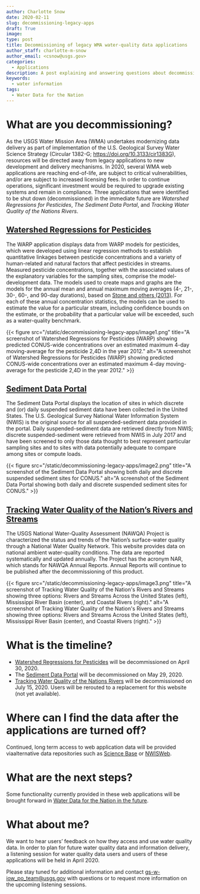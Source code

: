 ```yaml
---
author: Charlotte Snow
date: 2020-02-11
slug: decommissioning-legacy-apps
draft: True
image: 
type: post
title: Decommissioning of legacy WMA water-quality data applications
author_staff: charlotte-m-snow
author_email: <csnow@usgs.gov>
categories:
  - Applications
description: A post explaining and answering questions about decommissioning a few legacy water applications
keywords:
  - water information
tags:
  - Water Data for the Nation
---
```


# What are you decommissioning? 

As the USGS Water Mission Area (WMA) undertakes modernizing data delivery as part of implementation of the U.S. Geological Survey Water Science Strategy (Circular 1382-G; <https://doi.org/10.3133/cir1383G>), resources will be directed away from legacy applications to new development and delivery mechanisms. In 2020, several WMA web applications are reaching end-of-life, are subject to critical vulnerabilities, and/or are subject to increased licensing fees. In order to continue operations, significant investment would be required to upgrade existing systems and remain in compliance. Three applications that were identified to be shut down (decommissioned) in the immediate future are *Watershed Regressions for Pesticides*, *The Sediment Data Portal*, and *Tracking Water Quality of the Nations Rivers*.

## [Watershed Regressions for Pesticides](https://cida.usgs.gov/warp/)
The WARP application displays data from  WARP models for pesticides, which were developed using linear regression methods to establish quantitative linkages between pesticide concentrations and a variety of human-related and natural factors that affect pesticides in streams. Measured pesticide concentrations, together with the associated values of the explanatory variables for the sampling sites, comprise the model-development data. The models used to create maps and graphs are the models for the annual mean and annual maximum moving averages (4-, 21-, 30-, 60-, and 90-day durations), based on [Stone and others (2013)](https://pubs.er.usgs.gov/publication/70055879). For each of these annual concentration statistics, the models can be used to estimate the value for a particular stream, including confidence bounds on the estimate, or the probability that a particular value will be exceeded, such as a water-quality benchmark. 

<div class="grid-row">
    <div class="grid-col-8 grid-offset-2">
    {{< figure src="/static/decommissioning-legacy-apps/image1.png" title="A screenshot of Watershed Regressions for Pesticides (WARP) showing predicted CONUS-wide concentrations over an estimated maximum 4-day moving-average for the pesticide 2,4D in the year 2012." alt="A screenshot of Watershed Regressions for Pesticides (WARP) showing predicted CONUS-wide concentrations over an estimated maximum 4-day moving-average for the pesticide 2,4D in the year 2012." >}}
    </div>
</div>

## [Sediment Data Portal](https://cida.usgs.gov/sediment/) 
The Sediment Data Portal displays the location of sites in which discrete and (or) daily suspended sediment data have been collected in the United States. The U.S. Geological Survey National Water Information System (NWIS) is the original source for all suspended-sediment data provided in the portal. Daily suspended-sediment data are retrieved directly from NWIS; discrete suspended-sediment were retrieved from NWIS in July 2017 and have been screened to only those data thought to best represent particular sampling sites and to sites with data potentially adequate to compare among sites or compute loads.

<div class="grid-row">
    <div class="grid-col-8 grid-offset-2">
    {{< figure src="/static/decommissioning-legacy-apps/image2.png" title="A screenshot of the Sediment Data Portal showing both daily and discrete suspended sediment sites for CONUS." alt="A screenshot of the Sediment Data Portal showing both daily and discrete suspended sediment sites for CONUS." >}}
    </div>
</div>


## [Tracking Water Quality of the Nation’s Rivers and Streams](https://cida.usgs.gov/quality/rivers/home)
The USGS National Water-Quality Assessment (NAWQA) Project is characterized the status and trends of the Nation’s surface-water quality through a National Water Quality Network. This website provides data on national ambient water-quality conditions. The data are reported systematically and updated annually. The Project has the acronym NAR, which stands for NAWQA Annual Reports.  Annual Reports will continue to be published after the decommissioning of this product.

<div class="grid-row">
    <div class="grid-col-8 grid-offset-2">
    {{< figure src="/static/decommissioning-legacy-apps/image3.png" title="A screenshot of Tracking Water Quality of the Nation's Rivers and Streams showing three options: Rivers and Streams Across the United States (left), Mississippi River Basin (center), and Coastal Rivers (right)." alt="A screenshot of Tracking Water Quality of the Nation's Rivers and Streams showing three options: Rivers and Streams Across the United States (left), Mississippi River Basin (center), and Coastal Rivers (right)." >}}
    </div>
</div>


# What is the timeline? 

* [Watershed Regressions for Pesticides](https://cida.usgs.gov/warp/) will be decommissioned on April 30, 2020. 
* The [Sediment Data Portal](https://cida.usgs.gov/sediment/) will be decommissioned on May 29, 2020. 
* [Tracking Water Quality of the Nations Rivers](https://cida.usgs.gov/quality/rivers/home) will be decommissioned on July 15, 2020. Users will be rerouted to a replacement for this website (not yet available).

# Where can I find the data after the applications are turned off? 

Continued, long term access to web application data will be provided viaalternative data repositories such as [Science Base](<https://www.sciencebase.gov/catalog/>) or [NWISWeb]([https://waterdata.usgs.gov](https://waterdata.usgs.gov/)). 

# What are the next steps? 

Some functionality currently provided in these web applications will be brought forward in [Water Data for the Nation in the future](https://waterdata.usgs.gov/blog/wdfn-tng/). 

# What about me? 

We want to hear users’ feedback on how they access and use water quality data. In order to plan for future water quality data and information delivery, a listening session for water quality data users and users of these applications will be held in April 2020.  

Please stay tuned for additional information and contact <gs-w-iow_po_team@usgs.gov> with questions or to request more information on the upcoming listening sessions.  
